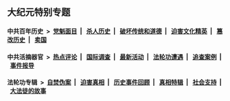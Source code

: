 ## 大纪元特别专题

#### 中共百年历史 &nbsp;>&nbsp; [党魁面目](indexes/nf1176107/README.md?08140430) &nbsp;| &nbsp; [杀人历史](indexes/nf1176106/README.md?08140430) &nbsp;| &nbsp; [破坏传统和道德](indexes/nf1176106/README.md?08140430) &nbsp;| &nbsp; [迫害文化精英](indexes/nf1176111/README.md?08140430) &nbsp;| &nbsp; [篡改历史](indexes/nf1176115/README.md?08140430) &nbsp;| &nbsp; [卖国](indexes/nf1176117/README.md?08140430) 

#### 中共活摘器官 &nbsp;>&nbsp; [热点评论](indexes/nf5879/README.md?08140430) &nbsp;| &nbsp; [国际调查](indexes/nf5947/README.md?08140430) &nbsp;| &nbsp; [最新活动](indexes/nf5883/README.md?08140430) &nbsp;| &nbsp; [法轮功遭遇](indexes/nf5881/README.md?08140430) &nbsp;| &nbsp; [追查案例](indexes/nf5880/README.md?08140430) &nbsp;| &nbsp; [事件报导](indexes/nf5877/README.md?08140430) 

#### 法轮功专辑 &nbsp;>&nbsp; [自焚伪案](indexes/nf5562/README.md?08140430) &nbsp;| &nbsp; [迫害真相](indexes/nf4379/README.md?08140430) &nbsp;| &nbsp; [历史事件回顾](indexes/nf5793/README.md?08140430) &nbsp;| &nbsp; [真相特辑](indexes/nf4389/README.md?08140430) &nbsp;| &nbsp; [社会支持](indexes/nf4386/README.md?08140430) &nbsp;| &nbsp; [大法徒的故事](indexes/nf1147481/README.md?08140430) 

